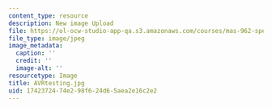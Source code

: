 ```yaml
---
content_type: resource
description: New image Upload
file: https://ol-ocw-studio-app-qa.s3.amazonaws.com/courses/mas-962-special-topics-new-textiles-spring-2010/1742372474e298f624d65aea2e16c2e2_AVRtesting.jpg
file_type: image/jpeg
image_metadata:
  caption: ''
  credit: ''
  image-alt: ''
resourcetype: Image
title: AVRtesting.jpg
uid: 17423724-74e2-98f6-24d6-5aea2e16c2e2
---
```

